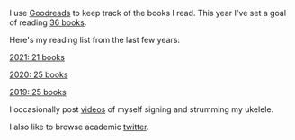 I use [Goodreads](https://www.goodreads.com/user/show/36976329-aakriti-kumar) to keep track of the books I read.
This year I've set a goal of reading [36 books](https://www.goodreads.com/user_challenges/31518884).

Here's my reading list from the last few years: 

[2021: 21 books](https://www.goodreads.com/user_challenges/2594617)

[2020: 25 books](https://www.goodreads.com/user_challenges/19526861)

[2019: 25 books](https://www.goodreads.com/user_challenges/18225877)
<br>

I occasionally post [videos](https://www.instagram.com/aakritikumarmusic/?hl=en) of myself signing and strumming my ukelele. 
<br>

I also like to browse academic [twitter](https://twitter.com/aakriti1kumar).

